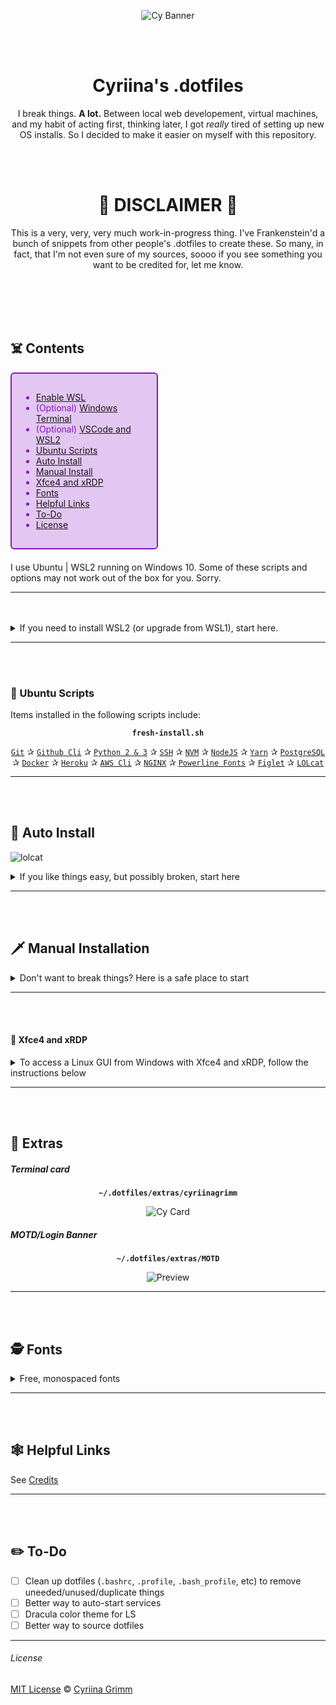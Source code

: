 <div align="center">

![Cy Banner](assets/Cyriina_Banner.png?raw=true "Cy Banner")

<br>
<br>

# Cyriina's .dotfiles

I break things. **A lot.** Between local web developement, virtual machines, and my habit of acting first, thinking later, I got *really* tired of setting up new OS installs. So I decided to make it easier on myself with this repository.

<br>
<br>

🦇 **DISCLAIMER** 🦇
==============================
This is a very, very, very much work-in-progress thing. I've Frankenstein'd a bunch of snippets from other people's .dotfiles to create these. So many, in fact, that I'm not even sure of my sources, soooo if you see something you want to be credited for, let me know.

</div>

<br>
<br>
<br>
<br>

## ☠️ Contents
<div style="padding: 15px; border: 2px solid transparent; margin-bottom: 20px; border-radius: 6px; color: #8319b8; background-color: #e3c6f1; border-color: #8319b8; width: 40%;">

- [Enable WSL](#enable-wsl)
- (Optional) [Windows Terminal](#windows-terminal)
- (Optional) [VSCode and WSL2](#vscode-and-wsl2)
- [Ubuntu Scripts](#ubuntu-scripts)
- [Auto Install](#auto-install)
- [Manual Install](#manual-install)
- [Xfce4 and xRDP](#xfce4-and-xrdp)
- [Fonts](#fonts)
- [Helpful Links](#helpful-links)
- [To-Do](#to-do)
- [License](#license)
</div>

I use Ubuntu | WSL2 running on Windows 10. Some of these scripts and options may not work out of the box for you. Sorry.

_____
<br>
<br>

<details>
<summary>If you need to install WSL2 (or upgrade from WSL1), start here.</summary>

### ❶ Enable WSL

*[WSL development on GitHub](https://github.com/microsoft/WSL)*

Enable WSL 2 and update the linux kernel ([Source](https://docs.microsoft.com/en-us/windows/wsl/install-win10))

```powershell
# Open PowerShell as Administrator

# Enable WSL and VirtualMachinePlatform features
dism.exe /online /enable-feature /featurename:Microsoft-Windows-Subsystem-Linux /all /norestart
dism.exe /online /enable-feature /featurename:VirtualMachinePlatform /all /norestart

# Download and install the Linux kernel update package
$wslUpdateInstallerUrl = "https://wslstorestorage.blob.core.windows.net/wslblob/wsl_update_x64.msi"
$downloadFolderPath = (New-Object -ComObject Shell.Application).NameSpace('shell:Downloads').Self.Path
$wslUpdateInstallerFilePath = "$downloadFolderPath/wsl_update_x64.msi"
$wc = New-Object System.Net.WebClient
$wc.DownloadFile($wslUpdateInstallerUrl, $wslUpdateInstallerFilePath)
Start-Process -Filepath "$wslUpdateInstallerFilePath"

# Set WSL default version to 2
wsl --set-default-version 2
```

#### ❷ Choose an Ubuntu Distro from the Microsoft Store

- [Ubuntu](https://www.microsoft.com/en-us/p/ubuntu/9nblggh4msv6)
- [Ubuntu 20.04](https://www.microsoft.com/en-us/p/ubuntu-2004-lts/9n6svws3rx71)
- [Ubuntu 18.04](https://www.microsoft.com/en-us/p/ubuntu-1804-lts/9n9tngvndl3q)
- [Ubuntu 16.04](https://www.microsoft.com/en-us/p/ubuntu-1604/9pjn388hp8c9)

#### ❸ Set Up Ubuntu User

Boot the Ubuntu app you just installed and follow any instructions to setup your Ubuntu user profile.

Update Ubuntu deps with: `sudo apt-get update && sudo apt-get upgrade`

#### ❹ Set Default Ubuntu Distro

If you installed more than one version of Ubuntu, or you plan on installing others in the future, go ahead and set the default distro you want being used.

```powershell
# Open PowerShell as Administrator

# wsl --set-version <Distro> <WSL Version>
wsl --set-version Ubuntu-20.04 2

# Validate the correct WSL version is being used:
wsl --list --verbose
```

#### ❺ Windows Terminal

*[Windows Terminal development on GitHub](https://github.com/microsoft/terminal)*

Microsoft's [Terminal app](https://www.microsoft.com/store/productId/9N0DX20HK701) is a modern terminal app designed for seamless integration between Windows and WSL, including support for different shells, custom themes, tabs and unicode (read emoji).

#### ❻ VSCode and WSL2
*[VSCode remote server development on GitHub](https://github.com/microsoft/vscode-remote-release)*
With VSCode's remote server feature, it has native support for WSL. You can run `code .` (or `code-insiders .` if you're using the Insiders version) from within a folder in any terminal, and VSCode makes the magic happen. See the [docs for further information](https://code.visualstudio.com/docs/remote/wsl).

#### ❼ Next Steps

At this point, you should have WSL2 working and an Ubunto distro installed. If your Ubuntu user is set up and your terminal is ready to go, follow the rest of the guide below.
</details>

_____
	
<br>
<br>
	
### 🦴 Ubuntu Scripts

Items installed in the following scripts include:

<div align="center">

**`fresh-install.sh`**

[`Git`](https://git-scm.com/) ✰ [`Github Cli`](https://cli.github.com/) ✰ [`Python 2 & 3`](https://www.python.org/downloads/) ✰ [`SSH`](https://www.openssh.com/) ✰ [`NVM`](https://github.com/nvm-sh/nvm) ✰ [`NodeJS`](https://nodejs.org/en/) ✰ [`Yarn`](https://yarnpkg.com/) ✰ [`PostgreSQL`](https://www.postgresql.org/) ✰ [`Docker`](https://www.docker.com/) ✰ [`Heroku`](https://www.heroku.com) ✰ [`AWS Cli`](https://aws.amazon.com/cli/) ✰ [`NGINX`](https://www.nginx.com/) ✰ [`Powerline Fonts`](https://github.com/powerline/fonts) ✰ [`Figlet`](http://www.figlet.org/) ✰ [`LOLcat`](https://github.com/busyloop/lolcat)

</div>
	
_____
	
<br>
<br>

## 🤖 Auto Install
![lolcat](assets/lolcat.png?raw=true "lolcat")

<details>
<summary>If you like things easy, but possibly broken, start here</summary>

1. Clone the repository into the `sources` directory:
    ```shell
    cd ~ && git clone https://github.com/Grimmstar/.dotfiles ~/sources/dotfiles
    ```

2. Run the `fresh-install.sh` script:
    ```shell
    ~/sources/dotfiles/fresh-install.sh
    ```
</details>

_____
	
<br>
<br>
	
## 🗡️ Manual Installation

<details>
<summary>Don't want to break things? Here is a safe place to start</summary>

- Open `fresh-install.sh` and copy/paste the commands you wish to use from top to bottom. I mean, that's the simplest way I can put it.
</details>

_____
	
<br>
<br>
	
#### 🧚 Xfce4 and xRDP

<details>
<summary>To access a Linux GUI from Windows with Xfce4 and xRDP, follow the instructions below</summary>

#### Download and install Xfce4 and the xRDP server
In a WSL terminal, run the following command:
```bash
# This is going to take *awhile*. Patience is a virtue.
sudo apt-get -y install xfce4 && sudo apt-get -y install xubuntu-desktop

# xRDP
sudo apt-get -y install xrdp
```

#### Configure xRDP for xfce4 and restart
```bash
# configure
echo xfce4-session > ~/.xsession

# restart
sudo service xrdp restart
```

#### Note the WSL IP address
```bash
ifconfig | grep inet
```

At this point, you should be able to open an RDP session from Windows 10.
- Open a `cmd` prompt and run `mstsc`
- Provide the WSL IP address
- (Optional) Provide your login info
- Connect the remote desktop

</details>

_____
	
<br>
<br>
	
## 🔮 Extras

##### Terminal card
<div align="center">

**`~/.dotfiles/extras/cyriinagrimm`**

![Cy Card](assets/terminal_card.png?raw=true "Cy Card")
</div>

##### MOTD/Login Banner
<div align="center">

**`~/.dotfiles/extras/MOTD`**

![Preview](assets/cy_motd.png?raw=true "Preview")
</div>

_____
	
<br>
<br>
	
## 🕵️ Fonts

<details>
	<summary>Free, monospaced fonts</summary>
- [Microsoft's Cascadia Code with Powerlines](https://github.com/microsoft/cascadia-code): mono, ligatures, free
- [JetBrains Mono](https://www.jetbrains.com/lp/mono/#how-to-install): mono, ligatures, free
- [Fira Code](https://github.com/tonsky/FiraCode): mono, ligatures, free
- [Anomaly Mono](https://github.com/benbusby/anomaly-mono): mono, free
- [Hack](https://github.com/source-foundry/Hack): mono, free
- [Source Code Pro](https://www.1001fonts.com/source-code-pro-font.html): mono, ligatures, free
- [Anonymous Pro](https://www.1001fonts.com/anonymous-pro-font.html): mono, ligatures, free
- [Software Tester 7](https://www.1001fonts.com/software-tester-7-font.html): mono, free
- [NovaMono](https://www.1001fonts.com/novamono-font.html): mono, ligatures, free

</details>

_____
	
<br>
<br>
	
## 🕸️ Helpful Links

See [Credits](credits.md "Credits")
<br>

_____
	
<br>
<br>
	
## ✏️ To-Do
- [ ] Clean up dotfiles (`.bashrc`, `.profile`, `.bash_profile`, etc) to remove uneeded/unused/duplicate things
- [ ] Better way to auto-start services
- [ ] Dracula color theme for LS
- [ ] Better way to source dotfiles

_____

###### License

[MIT License](LICENSE) © [Cyriina Grimm](https://github.com/Grimmstar/)
